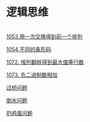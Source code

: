 # 逻辑思维

[  
1053.用一次交换得到前一个排列](https://leetcode.com/contest/weekly-contest-138/problems/previous-permutation-with-one-swap/)

[1054.不同的条形码](https://leetcode.com/contest/weekly-contest-138/problems/distant-barcodes/)

[1072. 按列翻转得到最大值等行数](https://leetcode-cn.com/problems/flip-columns-for-maximum-number-of-equal-rows/solution/)

[1073. 负二进制数相加](https://leetcode-cn.com/problems/adding-two-negabinary-numbers/)

[过桥问题](http://blog.sina.com.cn/s/blog_ac9074a201018uyf.html)

[倒水问题](https://blog.csdn.net/a_ran/article/details/17374277)

[扔鸡蛋问题](https://www.cnblogs.com/jostree/p/4098409.html)
